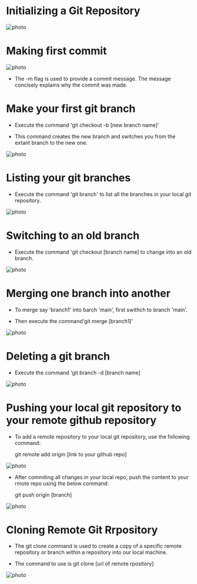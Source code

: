 # Initializing a Git Repository

 ![photo](Images/gitinit.png)


# Making first commit

![photo](Images/gitcommit.png)

* The -m flag is used to provide a commit message. The message concisely explains why the commit was made.

# Make your first git branch

* Execute the command 'git checkout -b [new branch name]'

*  This command creates the new branch and switches you from the extant branch to the new one.

![photo](Images/brnch2.png)


# Listing your git branches

* Execute the command 'git branch' to list all the branches in your local git repository.

![photo](Images/branch.png)


# Switching to an old branch

* Execute the command 'git checkout [branch name] to change into an old branch.

![photo](Images/branch1.png)


# Merging one branch into another

* To merge say 'branch1' into barch 'main', first swithch to branch 'main'.

*  Then execute the command'git merge [branch1]'

![photo](Images/merge.png)


# Deleting a git branch

* Execute the command 'git branch -d [branch name]

![photo](Images/branch-d.png)

# Pushing your local git repository to your remote github repository

* To add a remote repository to your local git repository, use the following command:

  git remote add origin [link to your github repo]

![photo](Images/remote.png)

* After commiting all changes in your local repo, push the content to your rmote repo using the below command:

  git push origin [branch]

![photo](Images/gitpush.png)


# Cloning Remote Git Rrpository

* The git clone command is used to create a copy of a specific remote repository or branch within a repository into our local machine.

* The command to use is git clone [url of remote rpository]

![photo](Images/clone.png)

  
